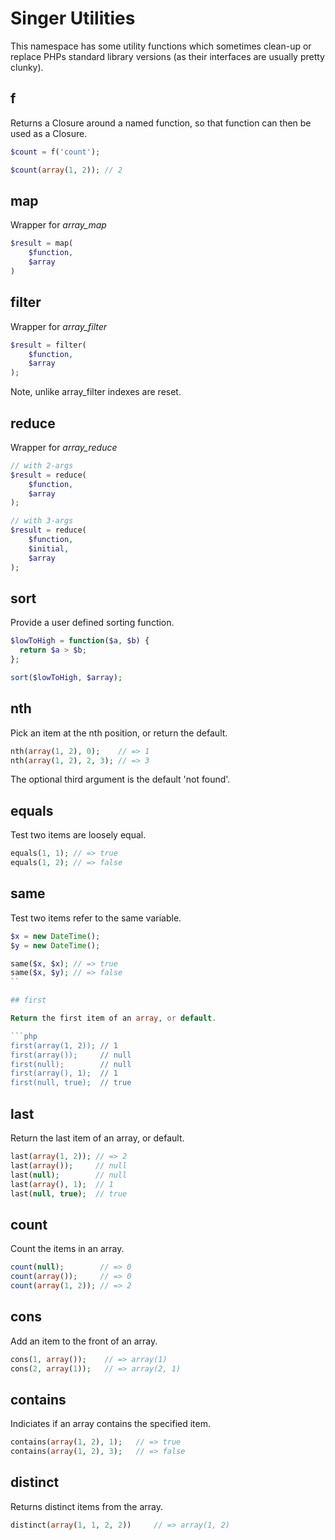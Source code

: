
# Singer Utilities

This namespace has some utility functions which sometimes clean-up
or replace PHPs standard library versions (as their interfaces are
usually pretty clunky).

## f

Returns a Closure around a named function, so that function can then
be used as a Closure.

```php
$count = f('count');

$count(array(1, 2)); // 2
```

## map

Wrapper for *array_map*

```php
$result = map(
    $function,
    $array
)
```

## filter

Wrapper for *array_filter*

```php
$result = filter(
    $function,
    $array
);
```

Note, unlike array_filter indexes are reset.

## reduce

Wrapper for *array_reduce*

```php
// with 2-args
$result = reduce(
    $function,
    $array
);

// with 3-args
$result = reduce(
    $function,
    $initial,
    $array
);
```

## sort

Provide a user defined sorting function.

```php
$lowToHigh = function($a, $b) {
  return $a > $b;
};

sort($lowToHigh, $array);
```

## nth

Pick an item at the nth position, or return the default.

```php
nth(array(1, 2), 0);    // => 1
nth(array(1, 2), 2, 3); // => 3
```

The optional third argument is the default 'not found'.

## equals

Test two items are loosely equal.

```php
equals(1, 1); // => true
equals(1, 2); // => false
```

## same

Test two items refer to the same variable.

```php
$x = new DateTime();
$y = new DateTime();

same($x, $x); // => true
same($x, $y); // => false
``

## first

Return the first item of an array, or default.

```php
first(array(1, 2)); // 1
first(array());     // null
first(null);        // null
first(array(), 1);  // 1
first(null, true);  // true
```

## last

Return the last item of an array, or default.

```php
last(array(1, 2)); // => 2
last(array());     // null
last(null);        // null
last(array(), 1);  // 1
last(null, true);  // true
```

## count

Count the items in an array.

```php
count(null);        // => 0
count(array());     // => 0
count(array(1, 2)); // => 2
```

## cons

Add an item to the front of an array.

```php
cons(1, array());    // => array(1)
cons(2, array(1));   // => array(2, 1)
```

## contains

Indiciates if an array contains the specified item.

```php
contains(array(1, 2), 1);   // => true
contains(array(1, 2), 3);   // => false
```

## distinct

Returns distinct items from the array.

```php
distinct(array(1, 1, 2, 2))     // => array(1, 2)
```

